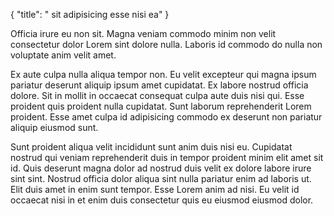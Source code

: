 {
  "title": " sit adipisicing esse nisi ea"
}

Officia irure eu non sit. Magna veniam commodo minim non velit consectetur dolor Lorem sint dolore nulla. Laboris id commodo do nulla non voluptate anim velit amet.

Ex aute culpa nulla aliqua tempor non. Eu velit excepteur qui magna ipsum pariatur deserunt aliquip ipsum amet cupidatat. Ex labore nostrud officia dolore. Sit in mollit in occaecat consequat culpa aute duis nisi qui. Esse proident quis proident nulla cupidatat. Sunt laborum reprehenderit Lorem proident. Esse amet culpa id adipisicing commodo ex deserunt non pariatur aliquip eiusmod sunt.

Sunt proident aliqua velit incididunt sunt anim duis nisi eu. Cupidatat nostrud qui veniam reprehenderit duis in tempor proident minim elit amet sit id. Quis deserunt magna dolor ad nostrud duis velit ex dolore labore irure sint sint. Nostrud officia dolor aliqua sint nulla pariatur enim ad laboris ut. Elit duis amet in enim sunt tempor. Esse Lorem anim ad nisi. Eu velit id occaecat nisi in et enim duis consectetur quis eu eiusmod eiusmod dolor.
